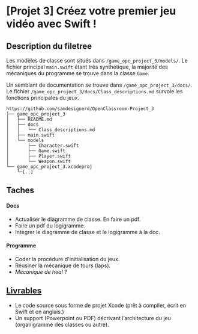 # [Projet 3] Créez votre premier jeu vidéo avec Swift !
## Description du filetree

Les modèles de classe sont situés dans `/game_opc_project_3/models/`.
Le fichier principal `main.swift` étant très synthétique, la majorité des mécaniques du programme se trouve dans la classe `Game`.


Un semblant de documentation se trouve dans `/game_opc_project_3/docs/`.
Le fichier `/game_opc_project_3/docs/Class_descriptions.md` survole les fonctions principales du jeux.



```
https://github.com/samdesignerd/OpenClassroom-Project_3
├── game_opc_project_3
│   ├── README.md
│   ├── docs
│   │   └── Class_descriptions.md
│   ├── main.swift
│   └── models
│       ├── Character.swift
│       ├── Game.swift
│       ├── Player.swift
│       └── Weapon.swift
└── game_opc_project_3.xcodeproj
    └─[..]
```


## Taches
#### Docs
- Actualiser le diagramme de classe. En faire un pdf.
- Faire un pdf du logigramme.
- Integrer le diagramme de classe et le logigramme à la doc.
#### Programme
- Coder la procédure d'initialisation du jeux.
- Réusiner la mécanique de tours (laps).
- *Mécanique de heal ?*

## [Livrables](https://openclassrooms.com/fr/projects/59/assignment)
- Le code source sous forme de projet Xcode (prêt à compiler, écrit en Swift et en anglais.)
- Un support (Powerpoint ou PDF) décrivant l’architecture du jeu (organigramme des classes ou autre).
